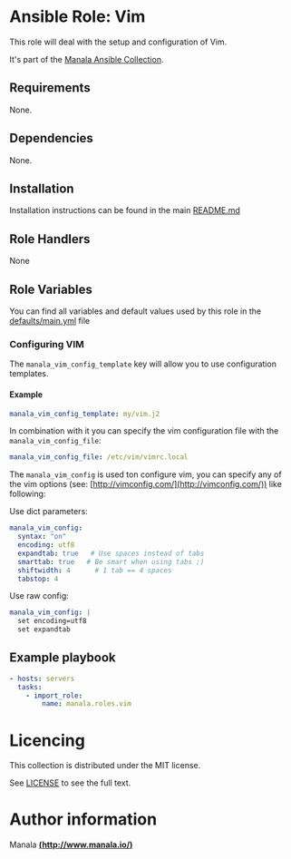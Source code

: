 # Ansible Role: Vim

This role will deal with the setup and configuration of Vim.

It's part of the [Manala Ansible Collection](https://galaxy.ansible.com/manala/roles).

## Requirements

None.

## Dependencies

None.

## Installation

Installation instructions can be found in the main [README.md](https://github.com/manala/ansible-roles/blob/master/README.md)

## Role Handlers

None

## Role Variables

You can find all variables and default values used by this role in the [defaults/main.yml](./defaults/main.yml) file

### Configuring VIM

The `manala_vim_config_template` key will allow you to use configuration templates.

#### Example

```yaml
manala_vim_config_template: my/vim.j2
```
In combination with it you can specify the vim configuration file with the `manala_vim_config_file`:

```yaml
manala_vim_config_file: /etc/vim/vimrc.local
```

The `manala_vim_config` is used ton configure vim, you can specify any of the vim options (see: [http://vimconfig.com/](http://vimconfig.com/)) like following:

Use dict parameters:
```yaml
manala_vim_config:
  syntax: "on"
  encoding: utf8
  expandtab: true   # Use spaces instead of tabs
  smarttab: true   # Be smart when using tabs ;)
  shiftwidth: 4      # 1 tab == 4 spaces
  tabstop: 4
```

Use raw config:
```yaml
manala_vim_config: |
  set encoding=utf8
  set expandtab
```

## Example playbook

```yaml
- hosts: servers
  tasks:
    - import_role:  
        name: manala.roles.vim
```

# Licencing

This collection is distributed under the MIT license.

See [LICENSE](https://opensource.org/licenses/MIT) to see the full text.

# Author information

Manala [**(http://www.manala.io/)**](http://www.manala.io)
